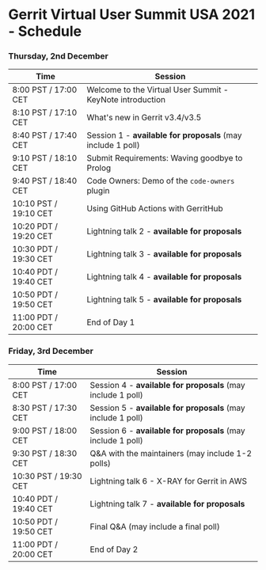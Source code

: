 # Gerrit Virtual User Summit USA 2021 - Schedule

### Thursday, 2nd December

| Time                  | Session                                                      |
|-----------------------|--------------------------------------------------------------|
|  8:00 PST / 17:00 CET | Welcome to the Virtual User Summit - KeyNote introduction    |
|  8:10 PST / 17:10 CET | What's new in Gerrit v3.4/v3.5                               |
|  8:40 PST / 17:40 CET | Session 1 - __available for proposals__ (may include 1 poll) |
|  9:10 PST / 18:10 CET | Submit Requirements: Waving goodbye to Prolog                |
|  9:40 PST / 18:40 CET | Code Owners: Demo of the `code-owners` plugin                |
| 10:10 PST / 19:10 CET | Using GitHub Actions with GerritHub                          |
| 10:20 PDT / 19:20 CET | Lightning talk 2 - __available for proposals__               |
| 10:30 PDT / 19:30 CET | Lightning talk 3 - __available for proposals__               |
| 10:40 PDT / 19:40 CET | Lightning talk 4 - __available for proposals__               |
| 10:50 PDT / 19:50 CET | Lightning talk 5 - __available for proposals__               |
| 11:00 PDT / 20:00 CET | End of Day 1                                                 |

### Friday, 3rd December

| Time                  | Session                                                      |
|-----------------------|--------------------------------------------------------------|
|  8:00 PST / 17:00 CET | Session 4 - __available for proposals__ (may include 1 poll) |
|  8:30 PST / 17:30 CET | Session 5 - __available for proposals__ (may include 1 poll) |
|  9:00 PST / 18:00 CET | Session 6 - __available for proposals__ (may include 1 poll) |
|  9:30 PST / 18:30 CET | Q&A with the maintainers (may include 1-2 polls)             |
| 10:30 PST / 19:30 CET | Lightning talk 6 - X-RAY for Gerrit in AWS                   |
| 10:40 PDT / 19:40 CET | Lightning talk 7 - __available for proposals__               |
| 10:50 PDT / 19:50 CET | Final Q&A  (may include a final poll)                        |
| 11:00 PDT / 20:00 CET | End of Day 2                                                 |
